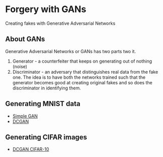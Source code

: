 # Forgery with GANs
Creating fakes with Generative Adversarial Networks

## About GANs
Generative Adversarial Networks or GANs has two parts two it.
1. Generator - a counterfeiter that keeps on generating out of nothing (noise)
2. Discriminator - an adversary that distinguishes real data from the fake one.
The idea is to have both the networks trained such that the generator becomes good at creating original fakes and so does the discriminator in identifying them.


## Generating MNIST data
* [Simple GAN](mnist_simplegan.ipynb)
* [DCGAN](mnist_dcgan.ipynb)

## Generating CIFAR images
* [DCGAN CIFAR-10](cifar10_dcgan.ipynb)
